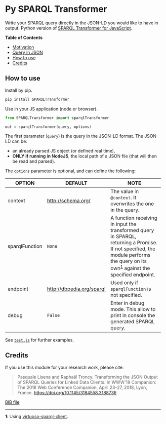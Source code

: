 Py SPARQL Transformer
=====================

Write your SPARQL query directly in the JSON-LD you would like to have in output.
Python version of [SPARQL Transformer for JavaScript](https://github.com/D2KLab/sparql-transformer).

**Table of Contents**

- [Motivation](https://github.com/D2KLab/sparql-transformer#motivation)
- [Query in JSON](https://github.com/D2KLab/sparql-transformer#query-in-json)
- [How to use](#how-to-use)
- [Credits](#credits)


## How to use

Install by pip.

```bash
pip install SPARQLTransformer
```
Use in your JS application (node or browser).

```python
from SPARQLTransformer import sparqlTransformer

out = sparqlTransformer(query, options)
```

The first parameter (`query`) is the query in the JSON-LD format. The JSON-LD can be:
- an already parsed JS object (or defined real time),
- **ONLY if running in NodeJS**, the local path of a JSON file (that will then be read and parsed).

The `options` parameter is optional, and can define the following:

| OPTION | DEFAULT | NOTE |
| --- | --- | --- |
|context | http://schema.org/ | The value in `@context`. It overwrites the one in the query.|
| sparqlFunction | `None` | A function receiving in input the transformed query in SPARQL, returning a Promise. If not specified, the module performs the query on its own<sup id="a1">[1](#f1)</sup> against the specified endpoint.  |
| endpoint | http://dbpedia.org/sparql | Used only if `sparqlFunction` is not specified. |
| debug | `False` | Enter in debug mode. This allow to print in console the generated SPARQL query. |


See [`test.js`](./test.js) for further examples.


## Credits

If you use this module for your research work, please cite:

> Pasquale Lisena and Raphaël Troncy. Transforming the JSON Output of SPARQL Queries for Linked Data Clients. In WWW'18 Companion: The 2018 Web Conference Companion, April 23–27, 2018, Lyon, France.
https://doi.org/10.1145/3184558.3188739

[BIB file](https://github.com/D2KLab/sparql-transformer/blob/master/lisena2018sparqltransformer.bib)

---

<b id="f1">1</b>: Using [virtuoso-sparql-client](https://github.com/crs4/virtuoso-sparql-client).
